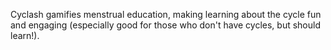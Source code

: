 Cyclash gamifies menstrual education, making learning about the cycle fun and engaging (especially good for those who don't have cycles, but should learn!).
